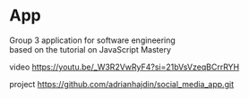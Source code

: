 # App
Group 3 application for software engineering  
based on the tutorial on JavaScript Mastery

video https://youtu.be/_W3R2VwRyF4?si=21bVsVzeqBCrrRYH

project https://github.com/adrianhajdin/social_media_app.git
